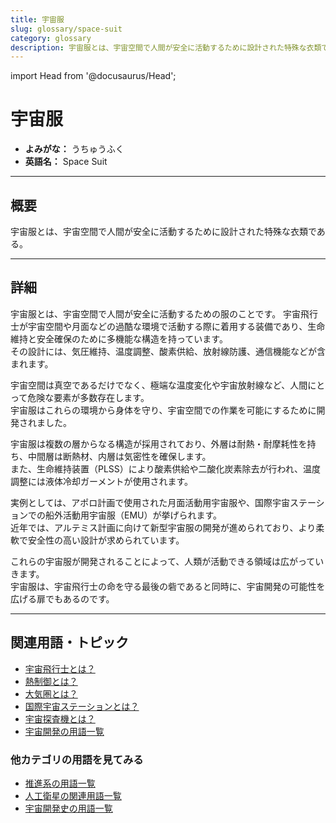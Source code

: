 ```yaml
---
title: 宇宙服
slug: glossary/space-suit
category: glossary
description: 宇宙服とは、宇宙空間で人間が安全に活動するために設計された特殊な衣類である。
---
```


import Head from '@docusaurus/Head';

<Head>
  <script type="application/ld+json">
    {`{
      "@context": "https://schema.org",
      "@type": "DefinedTerm",
      "name": "宇宙服",
      "inDefinedTermSet": "https://www.space-portal.org",
      "termCode": "glossary/space-suit",
      "description": "宇宙服とは、宇宙空間で人間が安全に活動するために設計された特殊な衣類である。",
      "url": "https://www.space-portal.org/docs/glossary/space-suit"
    }`}
  </script>
</Head>

# 宇宙服

- **よみがな：** うちゅうふく  
- **英語名：** Space Suit  

---

## 概要

宇宙服とは、宇宙空間で人間が安全に活動するために設計された特殊な衣類である。

---

## 詳細

宇宙服とは、宇宙空間で人間が安全に活動するための服のことです。
宇宙飛行士が宇宙空間や月面などの過酷な環境で活動する際に着用する装備であり、生命維持と安全確保のために多機能な構造を持っています。  
その設計には、気圧維持、温度調整、酸素供給、放射線防護、通信機能などが含まれます。  

宇宙空間は真空であるだけでなく、極端な温度変化や宇宙放射線など、人間にとって危険な要素が多数存在します。  
宇宙服はこれらの環境から身体を守り、宇宙空間での作業を可能にするために開発されました。  

宇宙服は複数の層からなる構造が採用されており、外層は耐熱・耐摩耗性を持ち、中間層は断熱材、内層は気密性を確保します。  
また、生命維持装置（PLSS）により酸素供給や二酸化炭素除去が行われ、温度調整には液体冷却ガーメントが使用されます。  

実例としては、アポロ計画で使用された月面活動用宇宙服や、国際宇宙ステーションでの船外活動用宇宙服（EMU）が挙げられます。  
近年では、アルテミス計画に向けて新型宇宙服の開発が進められており、より柔軟で安全性の高い設計が求められています。  

これらの宇宙服が開発されることによって、人類が活動できる領域は広がっていきます。  
宇宙服は、宇宙飛行士の命を守る最後の砦であると同時に、宇宙開発の可能性を広げる扉でもあるのです。  

---

## 関連用語・トピック

- [宇宙飛行士とは？](glossary/astronaut)  
- [熱制御とは？](glossary/thermal-control)  
- [大気圏とは？](glossary/atmosphere)  
- [国際宇宙ステーションとは？](satellite/index/iss)  
- [宇宙探査機とは？](explorer/space-probe)
- [宇宙開発の用語一覧](category/glossary)

### 他カテゴリの用語を見てみる

- [推進系の用語一覧](category/propulsion)
- [人工衛星の関連用語一覧](category/satellite)
- [宇宙開発史の用語一覧](category/history)

